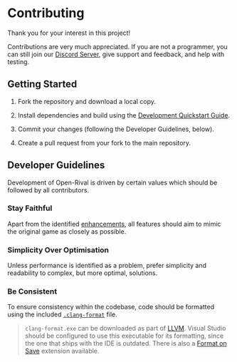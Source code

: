 # Contributing

Thank you for your interest in this project!

Contributions are very much appreciated. If you are not a programmer, you can still join our [Discord Server](https://discord.gg/R7E4KWT), give support and feedback, and help with testing.

## Getting Started

1. Fork the repository and download a local copy.

1. Install dependencies and build using the [Development Quickstart Guide](/docs/development.md).

1. Commit your changes (following the Developer Guidelines, below).

1. Create a pull request from your fork to the main repository.

## Developer Guidelines

Development of Open-Rival is driven by certain values which should be followed by all contributors.

### Stay Faithful

Apart from the identified [enhancements](/docs/TODO.md#enhancements), all features should aim to mimic the original game as closely as possible.

### Simplicity Over Optimisation

Unless performance is identified as a problem, prefer simplicity and readability to complex, but more optimal, solutions.

### Be Consistent

To ensure consistency within the codebase, code should be formatted using the included [`.clang-format`](/.clang-format) file.

> `clang-format.exe` can be downloaded as part of [LLVM](https://releases.llvm.org/download.html). Visual Studio should be configured to use this executable for its formatting, since the one that ships with the IDE is outdated. There is also a [Format on Save]( https://marketplace.visualstudio.com/items?itemName=mynkow.FormatdocumentonSave) extension available.
